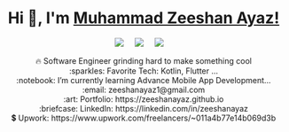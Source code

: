 <!-- <img src="https://raw.githubusercontent.com/saadpasta/saadpasta/master/Banner%20%20(1).png"/> -->

<h1 align="center"> Hi 👋, I'm <a href="https://zeeshanayaz.github.io/">Muhammad Zeeshan Ayaz!</a></h1>

<p align="center">
      <a target="_blank"href="https://www.linkedin.com/in/zeeshanayaz/"><img src="https://img.shields.io/badge/linkedin-%230077B5.svg?&style=for-the-badge&logo=linkedin&logoColor=white" /></a>&nbsp;&nbsp;&nbsp;&nbsp;
      <a href="mailto:zeeshanayaz1@gmail.com?subject=Hello%20Muhammad Zeeshan,%20From%20Github"><img src="https://img.shields.io/badge/gmail-%23D14836.svg?&style=for-the-badge&logo=gmail&logoColor=white" /></a>&nbsp;&nbsp;&nbsp;&nbsp;
      <a target="_blank"href="https://stackoverflow.com/users/6761436/zeeshan-ayaz"><img src="https://img.shields.io/badge/Stack_Overflow-FE7A16?style=for-the-badge&logo=stack-overflow&logoColor=white" /></a>&nbsp;&nbsp;&nbsp;&nbsp;
    </p>
   
   <p align="center">
    🔥 Software Engineer grinding hard to make something cool  <br>
    :sparkles: Favorite Tech: Kotlin, Flutter ... <br>
    :notebook: I’m currently learning Advance Mobile App Development... <br>
    :email:	zeeshanayaz1@gmail.com <br>
    :art: Portfolio: https://zeeshanayaz.github.io <br>
    :briefcase: LinkedIn: https://linkedin.com/in/zeeshanayaz <br>
    💲 Upwork: https://www.upwork.com/freelancers/~011a4b77e14b069d3b <br>
    </p>
